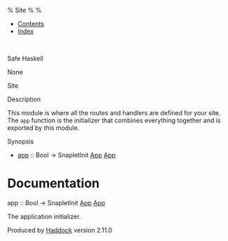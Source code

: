 % Site
% 
% 

-   [Contents](index.html)
-   [Index](doc-index.html)

 

Safe Haskell

None

Site

Description

This module is where all the routes and handlers are defined for your
site. The `app` function is the initializer that combines everything
together and is exported by this module.

Synopsis

-   [app](#v:app) :: Bool -\> SnapletInit [App](Application.html#t:App)
    [App](Application.html#t:App)

Documentation
=============

app :: Bool -\> SnapletInit [App](Application.html#t:App)
[App](Application.html#t:App)

The application initializer.

Produced by [Haddock](http://www.haskell.org/haddock/) version 2.11.0
